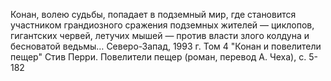 <!--2021-06-13 11:05:19-->
Конан, волею судьбы, попадает в подземный мир, где становится участником грандиозного сражения подземных жителей — циклопов, гигантских червей, летучих мышей — против власти злого колдуна и бесноватой ведьмы…
    Северо-Запад, 1993 г. Том 4 "Конан и повелители пещер"
    Стив Перри. Повелители пещер (роман, перевод А. Чеха), с. 5-182